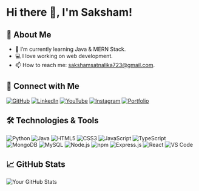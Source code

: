 # Hi there 👋, I'm Saksham!

## 🚀 About Me
- 🌱 I’m currently learning Java & MERN Stack.
- 💻 I love working on web development.
- 📫 How to reach me: [sakshamsatnalika723@gmail.com](mailto:sakshamsatnalika723@gmail.com).

## 🔗 Connect with Me
[![GitHub](https://img.shields.io/badge/-GitHub-000?style=for-the-badge&logo=github)](https://github.com/Saks34)
[![LinkedIn](https://img.shields.io/badge/-LinkedIn-blue?style=for-the-badge&logo=linkedin)](https://www.linkedin.com/in/sakshamsatnalika)
[![YouTube](https://img.shields.io/badge/-YouTube-red?style=for-the-badge&logo=youtube)](https://youtube.com/@sakshusat)
[![Instagram](https://img.shields.io/badge/-Instagram-purple?style=for-the-badge&logo=instagram)](https://instagram.com/sakshusat)
[![Portfolio](https://img.shields.io/badge/-Portfolio-critical?style=for-the-badge&logo=web)](https://sakshamsatnalika.netlify.app/)

## 🛠️ Technologies & Tools
![Python](https://img.shields.io/badge/-Python-blue?style=for-the-badge&logo=python)
![Java](https://img.shields.io/badge/-Java-orange?style=for-the-badge&logo=java)
![HTML5](https://img.shields.io/badge/-HTML5-red?style=for-the-badge&logo=html5)
![CSS3](https://img.shields.io/badge/-CSS3-blue?style=for-the-badge&logo=css3)
![JavaScript](https://img.shields.io/badge/-JavaScript-yellow?style=for-the-badge&logo=javascript)
![TypeScript](https://img.shields.io/badge/-TypeScript-blue?style=for-the-badge&logo=typescript)
![MongoDB](https://img.shields.io/badge/-MongoDB-green?style=for-the-badge&logo=mongodb)
![MySQL](https://img.shields.io/badge/-MySQL-blue?style=for-the-badge&logo=mysql)
![Node.js](https://img.shields.io/badge/-Node.js-green?style=for-the-badge&logo=node.js)
![npm](https://img.shields.io/badge/-npm-red?style=for-the-badge&logo=npm)
![Express.js](https://img.shields.io/badge/-Express.js-black?style=for-the-badge&logo=express)
![React](https://img.shields.io/badge/-React-blue?style=for-the-badge&logo=react)
![VS Code](https://img.shields.io/badge/-VS%20Code-blue?style=for-the-badge&logo=visualstudiocode)

## 📈 GitHub Stats
![Your GitHub Stats](https://github-readme-stats.vercel.app/api?username=Saks34&show_icons=true&theme=dark)


